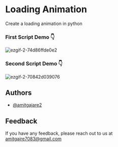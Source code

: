 
# Loading Animation

Create a loading animation in python 




### First Script Demo 👇
<img src="https://i.ibb.co/BqqqQ9H/ezgif-2-74d86ffde0e2.gif" alt="ezgif-2-74d86ffde0e2" border="0">

### Second Script Demo 👇
<img src="https://i.ibb.co/zRp1Qj7/ezgif-2-70842d039076.gif" alt="ezgif-2-70842d039076" border="0">

## Authors

- [@amitgajare2](https://www.github.com/amitgajare2)

  
## Feedback

If you have any feedback, please reach out to us at amitgajre7083@gmail.com

  
